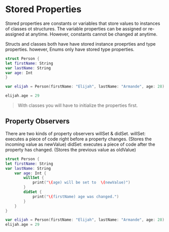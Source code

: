 # Stored Properties

Stored properties are constants or variables that store values to instances of classes ot structures. The variable properties can be assigned or re-assigned
at anytime. However, constants cannot be changed at anytime.

Structs and classes both have have stored instance proeprties and type properties. however, Enums only have stored type properties.

``` swift
struct Person {
let firstName: String
var lastName: String
var age: Int
}

var elijah = Person(firstName: "Elijah", lastName: "Armande", age: 28) // values stored in properties. 

elijah.age = 29

````

> With classes you will have to initialize the properties first. 


## Property Observers
There are two kinds of property observers willSet & didSet.
willSet: executes a piece of code right before a property changes. (Stores the incoming value as newValue)
didSet: executes a piece of code after the property has changed. (Stores the previous value as oldValue)

``` swift
struct Person {
let firstName: String
var lastName: String
    var age: Int {
        willSet {
            print("\(age) will be set to  \(newValue)")
        }
        didSet {
            print("\(firstName) age was changed.")
        }
    }
}

var elijah = Person(firstName: "Elijah", lastName: "Armande", age: 28)
elijah.age = 29
```









